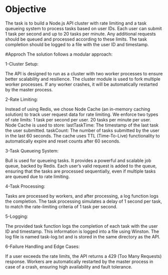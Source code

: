 # Objective
The task is to build a Node.js API cluster with rate limiting and a task queueing system to process tasks based on user IDs. Each user can submit 1 task per second and up to 20 tasks per minute. Any additional requests should be queued and processed according to these limits. The task completion should be logged to a file with the user ID and timestamp.

#Approch
 The solution follows a modular approach:

1-Cluster Setup:

The API is designed to run as a cluster with two worker processes to ensure better scalability and resilience.
The cluster module is used to fork multiple worker processes.
If any worker crashes, it will be automatically restarted by the master process.

2-Rate Limiting:

Instead of using Redis, we chose Node Cache (an in-memory caching solution) to track user request data for rate limiting.
We enforce two types of rate limits:
1 task per second per user.
20 tasks per minute per user.
Node Cache is used to store:
lastTaskTime: The timestamp of the last task the user submitted.
taskCount: The number of tasks submitted by the user in the last 60 seconds.
The cache uses TTL (Time-To-Live) functionality to automatically expire and reset counts after 60 seconds.

3-Task Queueing System:

Bull is used for queueing tasks. It provides a powerful and scalable job queue, backed by Redis.
Each user’s valid request is added to the queue, ensuring that the tasks are processed sequentially, even if multiple tasks are queued due to rate limiting.

4-Task Processing:

Tasks are processed by workers, and after processing, a log function logs the completion.
The task processing simulates a delay of 1 second per task, to match the rate-limiting criteria of 1 task per second.

5-Logging:

The provided task function logs the completion of each task with the user ID and timestamp.
This information is logged into a file using Winston. The log file is named task-log.txt and is stored in the same directory as the API.

6-Failure Handling and Edge Cases:

If a user exceeds the rate limits, the API returns a 429 (Too Many Requests) response.
Workers are automatically restarted by the master process in case of a crash, ensuring high availability and fault tolerance.
